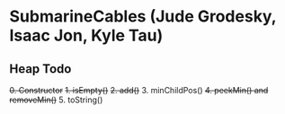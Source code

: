 # SubmarineCables (Jude Grodesky, Isaac Jon, Kyle Tau)

## Heap Todo
~~0. Constructor~~
~~1. isEmpty()~~
~~2. add()~~
3. minChildPos()
~~4. peekMin() and removeMin()~~
5. toString()

